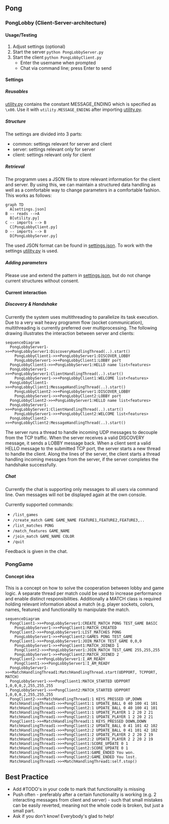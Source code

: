 ## Pong
### PongLobby (Client-Server-architecture)
#### Usage/Testing
1. Adjust settings (optional)  
2. Start the server `python PongLobbyServer.py`
3. Start the client `python PongLobbyClient.py`
    - Enter the username when prompted
    - Chat via command line; press Enter to send
#### Settings
##### Reusables
[utility.py](Settings/utility.py) contains the constant MESSAGE_ENDING which is specified as `\x00`.
Use it with `utility.MESSAGE_ENDING` after importing [utility.py](Settings/utility.py).
##### Structure
The settings are divided into 3 parts:
- common: settings relevant for server and client
- server: settings relevant only for server
- client: settings relevant only for client
##### Retrieval
The programm uses a JSON file to store relevant information for the client and server. By using this, we can maintain a structured data handling as well as a comfortable way to change parameters in a comfortable fashion. This works as follows:
```mermaid
graph TD
  A[settings.json]
B -- reads -->A
  B[utility.py]
C -- imports --> B
  C[PongLobbyClient.py]
D -- imports --> B
  D[PongLobbyServer.py]
```

The used JSON format can be found in [settings.json](Settings/settings.json). To work with the settings [utility.py](Settings/utility.py) is used.

##### Adding parameters
Please use and extend the pattern in [settings.json](Settings/settings.json), but do not change current structures without consent.

#### Current interaction
##### Discovery & Handshake
Currently the system uses multithreading to parallelize its task execution. Due to a very wait heavy programm flow (socket communication), multithreading is currently preferred over multiprocessing.
The following drawing illustrates the interaction between server and clients:
```mermaid
sequenceDiagram
  PongLobbyServer1->>+PongLobbyServer1:DiscoveryHandlingThread(..).start()
	PongLobbyClient1->>+PongLobbyServer1:DISCOVER_LOBBY
	PongLobbyServer1->>+PongLobbyClient1:LOBBY port
  PongLobbyClient1->>+PongLobbyServer1:HELLO name list<features>
  PongLobbyServer1->>+PongLobbyServer1:ClientHandlingThread(..).start()
	PongLobbyServer1->>+PongLobbyClient1:WELCOME list<features>
  PongLobbyClient1->>+PongLobbyClient1:MessageHandlingThread(..).start()
	PongLobbyClient2->>+PongLobbyServer1:DISCOVER_LOBBY
	PongLobbyServer1->>+PongLobbyClient2:LOBBY port
  PongLobbyClient2->>+PongLobbyServer1:HELLO name list<features>
  PongLobbyServer1->>+PongLobbyServer1:ClientHandlingThread(..).start()
	PongLobbyServer1->>+PongLobbyClient2:WELCOME list<features>
  PongLobbyClient2->>+PongLobbyClient2:MessageHandlingThread(..).start()
```
The server runs a thread to handle incoming UDP messages to decouple from the TCP traffic. When the server receives a valid DISCOVERY message, it sends a LOBBY message back. When a client sent a valid HELLO message to the submitted TCP port, the server starts a new thread to handle the client. Along the lines of the server, the client starts a thread handling incoming messages from the server, if the server completes the handshake successfully.

##### Chat
Currently the chat is supporting only messages to all users via command line. Own messages will not be displayed again at the own console.

Currently supported commands:
- `/list_games`
- `/create_match GAME GAME_NAME FEATURE1,FEATURE2,FEATURE3,..`
- `/list_matches PONG`
- `/match_features GAME_NAME`
- `/join_match GAME_NAME COLOR`
- `/quit`

Feedback is given in the chat.


### PongGame

#### Concept idea

This is a concept on how to solve the cooperation between lobby and game logic. A separate thread per match could be used to increase performance and enable distinct responsibilities. Additionally a MATCH class is required holding relevant information about a match (e.g. player sockets, colors, names, features) and functionality to manipulate the match.

```mermaid
sequenceDiagram
  PongClient1->>+PongLobbyServer1:CREATE_MATCH PONG TEST_GAME BASIC
	PongLobbyServer1->>+PongClient1:MATCH_CREATED
  PongClient2->>+PongLobbyServer1:LIST_MATCHES PONG
	PongLobbyServer1->>+PongClient2:GAMES PONG TEST_GAME
  PongClient1->>+PongLobbyServer1:JOIN_MATCH TEST_GAME 0,0,0
	PongLobbyServer1->>+PongClient1:MATCH_JOINED 1
	PongClient2->>+PongLobbyServer1:JOIN_MATCH TEST_GAME 255,255,255
	PongLobbyServer1->>+PongClient2:MATCH_JOINED 2
  PongClient2->>+PongLobbyServer1:I_AM_READY
	PongClient1->>+PongLobbyServer1:I_AM_READY
  PongLobbyServer1->>+MatchHandlingThread1:MatchHandlingThread.start(UDPPORT, TCPPORT, MATCH)
  PongLobbyServer1->>+PongClient1:MATCH_STARTED UDPPORT 1,0,0,0,2,255,255,255
  PongLobbyServer1->>+PongClient2:MATCH_STARTED UDPPORT 1,0,0,0,2,255,255,255
  PongClient2->>+MatchHandlingThread1:1 KEYS_PRESSED UP,DOWN
  MatchHandlingThread1->>+PongClient1:1 UPDATE_BALL 0 40 100 41 101
  MatchHandlingThread1->>+PongClient2:1 UPDATE_BALL 0 40 100 41 101
  MatchHandlingThread1->>+PongClient1:1 UPDATE_PLAYER 1 2 20 2 21
  MatchHandlingThread1->>+PongClient2:1 UPDATE_PLAYER 1 2 20 2 21
  PongClient1->>+MatchHandlingThread1:1 KEYS_PRESSED DOWN,DOWN
  MatchHandlingThread1->>+PongClient1:2 UPDATE_BALL 0 41 101 42 102
  MatchHandlingThread1->>+PongClient2:2 UPDATE_BALL 0 41 101 42 102
  MatchHandlingThread1->>+PongClient1:2 UPDATE_PLAYER 2 2 20 2 19
  MatchHandlingThread1->>+PongClient2:2 UPDATE_PLAYER 2 2 20 2 19
  MatchHandlingThread1->>+PongClient1:SCORE_UPDATE 0 1
  MatchHandlingThread1->>+PongClient2:SCORE_UPDATE 0 1
  MatchHandlingThread1->>+PongClient1:GAME_ENDED You won.
  MatchHandlingThread1->>+PongClient2:GAME_ENDED You lost.
  MatchHandlingThread1->>+MatchHandlingThread1:self.stop()
```

## Best Practice
- Add #TODO's in your code to mark that functionality is missing
- Push often - preferably after a certain functionality is working (e.g. 2 interacting messages from client and server) - such that small mistakes can be easily reverted, meaning not the whole code is broken, but just a small part.
- Ask if you don't know! Everybody's glad to help!